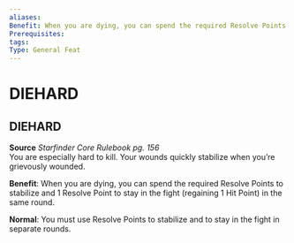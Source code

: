```yaml
---
aliases: 
Benefit: When you are dying, you can spend the required Resolve Points to stabilize and 1 Resolve Point to stay in the fight (regaining 1 Hit Point) in the same round.
Prerequisites: 
tags: 
Type: General Feat
---
```

# DIEHARD
##  DIEHARD

**Source** _Starfinder Core Rulebook pg. 156_  
You are especially hard to kill. Your wounds quickly stabilize when you’re grievously wounded.

**Benefit**: When you are dying, you can spend the required Resolve Points to stabilize and 1 Resolve Point to stay in the fight (regaining 1 Hit Point) in the same round.

**Normal**: You must use Resolve Points to stabilize and to stay in the fight in separate rounds.
